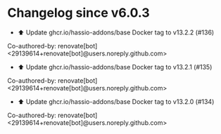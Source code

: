 # Changelog since v6.0.3
- ⬆️ Update ghcr.io/hassio-addons/base Docker tag to v13.2.2 (#136)

Co-authored-by: renovate[bot] <29139614+renovate[bot]@users.noreply.github.com> 
- ⬆️ Update ghcr.io/hassio-addons/base Docker tag to v13.2.1 (#135)

Co-authored-by: renovate[bot] <29139614+renovate[bot]@users.noreply.github.com> 
- ⬆️ Update ghcr.io/hassio-addons/base Docker tag to v13.2.0 (#134)

Co-authored-by: renovate[bot] <29139614+renovate[bot]@users.noreply.github.com> 
